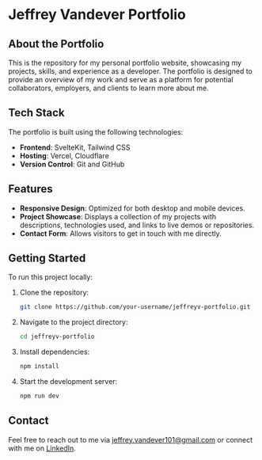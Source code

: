 # Jeffrey Vandever Portfolio

## About the Portfolio

This is the repository for my personal portfolio website, showcasing my projects, skills, and experience as a developer. The portfolio is designed to provide an overview of my work and serve as a platform for potential collaborators, employers, and clients to learn more about me.

## Tech Stack

The portfolio is built using the following technologies:

- **Frontend**: SvelteKit, Tailwind CSS
- **Hosting**: Vercel, Cloudflare
- **Version Control**: Git and GitHub

## Features

- **Responsive Design**: Optimized for both desktop and mobile devices.
- **Project Showcase**: Displays a collection of my projects with descriptions, technologies used, and links to live demos or repositories.
- **Contact Form**: Allows visitors to get in touch with me directly.

## Getting Started

To run this project locally:

1. Clone the repository:
    ```bash
    git clone https://github.com/your-username/jeffreyv-portfolio.git
    ```
2. Navigate to the project directory:
    ```bash
    cd jeffreyv-portfolio
    ```
3. Install dependencies:
    ```bash
    npm install
    ```
4. Start the development server:
    ```bash
    npm run dev
    ```

## Contact

Feel free to reach out to me via [jeffrey.vandever101@gmail.com](mailto:jeffrey.vandever101@gmail.com) or connect with me on [LinkedIn](https://www.linkedin.com/in/jeffrey-vandever/).
